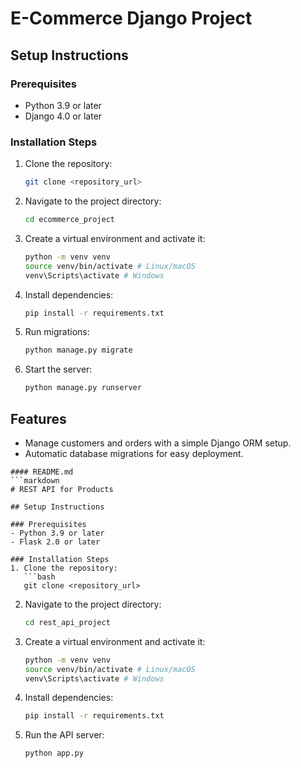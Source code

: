 # E-Commerce Django Project

## Setup Instructions

### Prerequisites
- Python 3.9 or later
- Django 4.0 or later


### Installation Steps
1. Clone the repository:
   ```bash
   git clone <repository_url>
   ```
2. Navigate to the project directory:
   ```bash
   cd ecommerce_project
   ```
3. Create a virtual environment and activate it:
   ```bash
   python -m venv venv
   source venv/bin/activate # Linux/macOS
   venv\Scripts\activate # Windows
   ```
4. Install dependencies:
   ```bash
   pip install -r requirements.txt
   ```
5. Run migrations:
   ```bash
   python manage.py migrate
   ```
6. Start the server:
   ```bash
   python manage.py runserver
   ```
## Features
- Manage customers and orders with a simple Django ORM setup.
- Automatic database migrations for easy deployment.
```
#### README.md
```markdown
# REST API for Products

## Setup Instructions

### Prerequisites
- Python 3.9 or later
- Flask 2.0 or later

### Installation Steps
1. Clone the repository:
   ```bash
   git clone <repository_url>
   ```
2. Navigate to the project directory:
   ```bash
   cd rest_api_project
   ```
3. Create a virtual environment and activate it:
   ```bash
   python -m venv venv
   source venv/bin/activate # Linux/macOS
   venv\Scripts\activate # Windows
   ```
4. Install dependencies:
   ```bash
   pip install -r requirements.txt
   ```
5. Run the API server:
   ```bash
   python app.py
   ```
